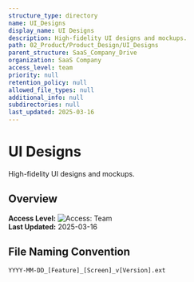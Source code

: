 ```yaml
---
structure_type: directory
name: UI_Designs
display_name: UI Designs
description: High-fidelity UI designs and mockups.
path: 02_Product/Product_Design/UI_Designs
parent_structure: SaaS_Company_Drive
organization: SaaS Company
access_level: team
priority: null
retention_policy: null
allowed_file_types: null
additional_info: null
subdirectories: null
last_updated: 2025-03-16
---
```


# UI Designs

High-fidelity UI designs and mockups.

## Overview

**Access Level:** ![Access: Team](https://img.shields.io/badge/Access-Team-blue)  
**Last Updated:** 2025-03-16  

## File Naming Convention

`YYYY-MM-DD_[Feature]_[Screen]_v[Version].ext`

